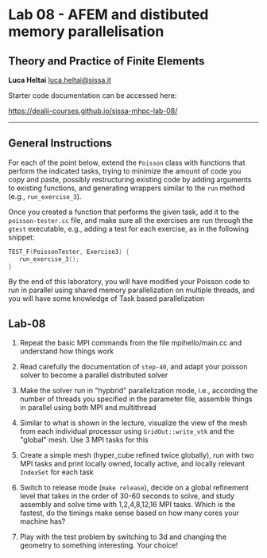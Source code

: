 #  Lab 08 - AFEM and distibuted memory parallelisation
## Theory and Practice of Finite Elements

**Luca Heltai** <luca.heltai@sissa.it>

Starter code documentation can be accessed here:

https://dealii-courses.github.io/sissa-mhpc-lab-08/

* * * * *

## General Instructions

For each of the point below, extend the `Poisson` class with functions that
perform the indicated tasks, trying to minimize the amount of code you copy and
paste, possibly restructuring existing code by adding arguments to existing
functions, and generating wrappers similar to the `run` method (e.g.,
`run_exercise_3`).

Once you created a function that performs the given task, add it to the
`poisson-tester.cc` file, and make sure all the exercises are run through the
`gtest` executable, e.g., adding a test for each exercise, as in the following
snippet:

```C++
TEST_F(PoissonTester, Exercise3) {
   run_exercise_3();
}
```

By the end of this laboratory, you will have modified your Poisson code to run
in parallel using shared memory parallelization on multiple threads, and you
will have some knowledge of Task based parallelization
## Lab-08

1. Repeat the basic MPI commands from the file mpihello/main.cc and understand
how things work

2. Read carefully the documentation of `step-40`, and adapt your poisson solver
to become a parallel distributed solver

3. Make the solver run in "hypbrid" parallelization mode, i.e., according the
number of threads you specified in the parameter file, assemble things in
parallel using both MPI and multithread

2. Similar to what is shown in the lecture, visualize the view of the mesh from
each individual processor using ``GridOut::write_vtk`` and the "global" mesh.
Use 3 MPI tasks for this

3. Create a simple mesh (hyper_cube refined twice globally), run with two MPI
tasks and print locally owned, locally active, and locally relevant
``IndexSet`` for each task

4. Switch to release mode (``make release``), decide on a global refinement
level that takes in the order of 30-60 seconds to solve, and study assembly and
solve time with 1,2,4,8,12,16 MPI tasks. Which is the fastest, do the timings
make sense based on how many cores your machine has?

5. Play with the test problem by switching to 3d and changing the geometry to
something interesting. Your choice!
